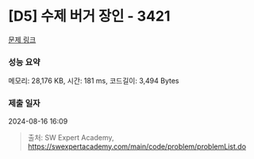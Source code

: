 # [D5] 수제 버거 장인 - 3421 

[문제 링크](https://swexpertacademy.com/main/code/problem/problemDetail.do?contestProbId=AWErcQmKy6kDFAXi) 

### 성능 요약

메모리: 28,176 KB, 시간: 181 ms, 코드길이: 3,494 Bytes

### 제출 일자

2024-08-16 16:09



> 출처: SW Expert Academy, https://swexpertacademy.com/main/code/problem/problemList.do